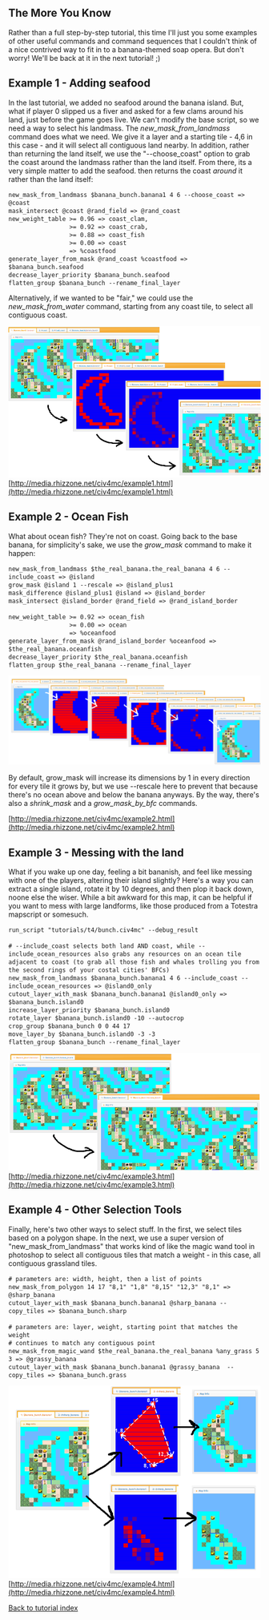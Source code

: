 ## The More You Know

Rather than a full step-by-step tutorial, this time I'll just you some examples of other useful commands and command sequences that I couldn't think of a nice contrived way to fit in to a banana-themed soap opera. But don't worry! We'll be back at it in the next tutorial! ;)

## Example 1 - Adding seafood

In the last tutorial, we added no seafood around the banana island. But, what if player 0 slipped us a fiver and asked for a few clams around his land, just before the game goes live. We can't modify the base script, so we need a way to select his landmass. The *new_mask_from_landmass* command does what we need. We give it a layer and a starting tile - 4,6 in this case - and it will select all contiguous land nearby. In addition, rather than returning the land itself, we use the "--choose_coast" option to grab the coast around the landmass rather than the land itself. From there, its a very simple matter to add the seafood.  then returns the coast *around* it rather than the land itself:
    
    new_mask_from_landmass $banana_bunch.banana1 4 6 --choose_coast => @coast 
    mask_intersect @coast @rand_field => @rand_coast
    new_weight_table >= 0.96 => coast_clam,
                     >= 0.92 => coast_crab,
                     >= 0.88 => coast_fish
                     >= 0.00 => coast
                     => %coastfood
    generate_layer_from_mask @rand_coast %coastfood => $banana_bunch.seafood
    decrease_layer_priority $banana_bunch.seafood
    flatten_group $banana_bunch --rename_final_layer
    
Alternatively, if we wanted to be "fair," we could use the *new_mask_from_water* command, starting from any coast tile, to select all contiguous coast.
    
![ex1](t5/ex1.png)
[http://media.rhizzone.net/civ4mc/example1.html](http://media.rhizzone.net/civ4mc/example1.html)

## Example 2 - Ocean Fish

What about ocean fish? They're not on coast. Going back to the base banana, for simplicity's sake, we use the *grow_mask* command to make it happen:

    new_mask_from_landmass $the_real_banana.the_real_banana 4 6 --include_coast => @island
    grow_mask @island 1 --rescale => @island_plus1 
    mask_difference @island_plus1 @island => @island_border
    mask_intersect @island_border @rand_field => @rand_island_border

    new_weight_table >= 0.92 => ocean_fish
                     >= 0.00 => ocean
                     => %oceanfood
    generate_layer_from_mask @rand_island_border %oceanfood => $the_real_banana.oceanfish
    decrease_layer_priority $the_real_banana.oceanfish
    flatten_group $the_real_banana --rename_final_layer
    
![ex2](t5/ex2.png)

By default, grow_mask will increase its dimensions by 1 in every direction for every tile it grows by, but we use --rescale here to prevent that because there's no ocean above and below the banana anyways. By the way, there's also a *shrink_mask* and a *grow_mask_by_bfc* commands.

[http://media.rhizzone.net/civ4mc/example2.html](http://media.rhizzone.net/civ4mc/example2.html)

## Example 3 - Messing with the land

What if you wake up one day, feeling a bit bananish, and feel like messing with one of the players, altering their island slightly? Here's a way you can extract a single island, rotate it by 10 degrees, and then plop it back down, noone else the wiser. While a bit awkward for this map, it can be helpful if you want to mess with large landforms, like those produced from a Totestra mapscript or somesuch.
    
    run_script "tutorials/t4/bunch.civ4mc" --debug_result
    
    # --include_coast selects both land AND coast, while --include_ocean_resources also grabs any resources on an ocean tile adjacent to coast (to grab all those fish and whales trolling you from the second rings of your costal cities' BFCs)
    new_mask_from_landmass $banana_bunch.banana1 4 6 --include_coast --include_ocean_resources => @island0_only
    cutout_layer_with_mask $banana_bunch.banana1 @island0_only => $banana_bunch.island0
    increase_layer_priority $banana_bunch.island0
    rotate_layer $banana_bunch.island0 -10 --autocrop
    crop_group $banana_bunch 0 0 44 17
    move_layer_by $banana_bunch.island0 -3 -3
    flatten_group $banana_bunch --rename_final_layer
    
![ex3](t5/ex3.png)
[http://media.rhizzone.net/civ4mc/example3.html](http://media.rhizzone.net/civ4mc/example3.html)
    
## Example 4 - Other Selection Tools
    
Finally, here's two other ways to select stuff. In the first, we select tiles based on a polygon shape. In the next, we use a super version of "new_mask_from_landmass" that works kind of like the magic wand tool in photoshop to select all contiguous tiles that match a weight - in this case, all contiguous grassland tiles.
    
    # parameters are: width, height, then a list of points
    new_mask_from_polygon 14 17 "8,1" "1,8" "8,15" "12,3" "8,1" => @sharp_banana
    cutout_layer_with_mask $banana_bunch.banana1 @sharp_banana --copy_tiles => $banana_bunch.sharp

    # parameters are: layer, weight, starting point that matches the weight
    # continues to match any contiguous point 
    new_mask_from_magic_wand $the_real_banana.the_real_banana %any_grass 5 3 => @grassy_banana
    cutout_layer_with_mask $banana_bunch.banana1 @grassy_banana  --copy_tiles => $banana_bunch.grass

![ex4](t5/ex4.png)
[http://media.rhizzone.net/civ4mc/example4.html](http://media.rhizzone.net/civ4mc/example4.html)

[Back to tutorial index](Readme.md)
